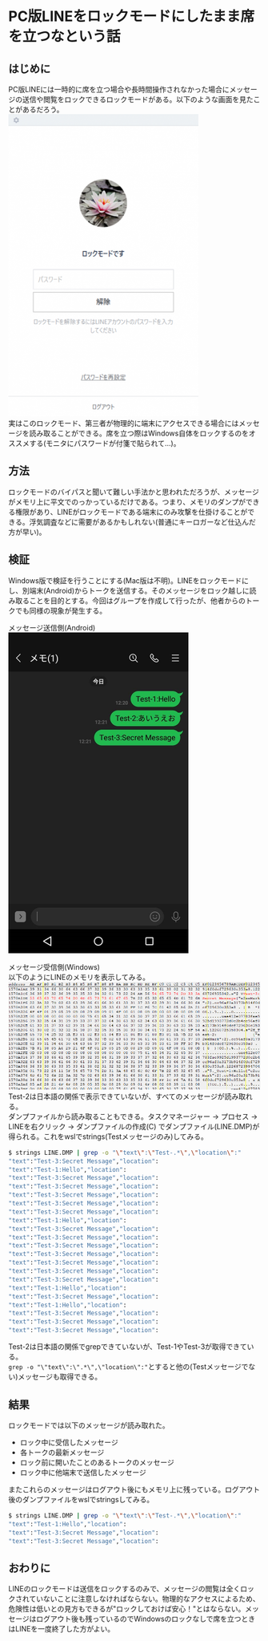# PC版LINEをロックモードにしたまま席を立つなという話

## はじめに
PC版LINEには一時的に席を立つ場合や長時間操作されなかった場合にメッセージの送信や閲覧をロックできるロックモードがある。以下のような画面を見たことがあるだろう。  
![lock.png](lock.png)  
実はこのロックモード、第三者が物理的に端末にアクセスできる場合にはメッセージを読み取ることができる。席を立つ際はWindows自体をロックするのをオススメする(モニタにパスワードが付箋で貼られて…)。  

## 方法
ロックモードのバイパスと聞いて難しい手法かと思われただろうが、メッセージがメモリ上に平文でのっかっているだけである。つまり、メモリのダンプができる権限があり、LINEがロックモードである端末にのみ攻撃を仕掛けることができる。浮気調査などに需要があるかもしれない(普通にキーロガーなど仕込んだ方が早い)。  

## 検証
Windows版で検証を行うことにする(Mac版は不明)。LINEをロックモードにし、別端末(Android)からトークを送信する。そのメッセージをロック越しに読み取ることを目的とする。今回はグループを作成して行ったが、他者からのトークでも同様の現象が発生する。  
  
メッセージ送信側(Android)  
![ss.png](ss.png)  
  
メッセージ受信側(Windows)  
以下のようにLINEのメモリを表示してみる。  
![mem.png](mem.png)  
Test-2は日本語の関係で表示できていないが、すべてのメッセージが読み取れる。  
ダンプファイルから読み取ることもできる。タスクマネージャー -> プロセス -> LINEを右クリック -> ダンプファイルの作成(C) でダンプファイル(LINE.DMP)が得られる。これをwslでstrings(Testメッセージのみ)してみる。  
```bash
$ strings LINE.DMP | grep -o "\"text\":\"Test-.*\",\"location\":"
"text":"Test-3:Secret Message","location":
"text":"Test-1:Hello","location":
"text":"Test-3:Secret Message","location":
"text":"Test-3:Secret Message","location":
"text":"Test-3:Secret Message","location":
"text":"Test-3:Secret Message","location":
"text":"Test-3:Secret Message","location":
"text":"Test-1:Hello","location":
"text":"Test-3:Secret Message","location":
"text":"Test-3:Secret Message","location":
"text":"Test-3:Secret Message","location":
"text":"Test-3:Secret Message","location":
"text":"Test-3:Secret Message","location":
"text":"Test-3:Secret Message","location":
"text":"Test-3:Secret Message","location":
"text":"Test-1:Hello","location":
"text":"Test-3:Secret Message","location":
"text":"Test-1:Hello","location":
"text":"Test-3:Secret Message","location":
"text":"Test-3:Secret Message","location":
"text":"Test-3:Secret Message","location":
```
Test-2は日本語の関係でgrepできていないが、Test-1やTest-3が取得できている。  
`grep -o "\"text\":\".*\",\"location\":"`とすると他の(Testメッセージでない)メッセージも取得できる。  

## 結果
ロックモードでは以下のメッセージが読み取れた。  

- ロック中に受信したメッセージ  
- 各トークの最新メッセージ  
- ロック前に開いたことのあるトークのメッセージ  
- ロック中に他端末で送信したメッセージ  

またこれらのメッセージはログアウト後にもメモリ上に残っている。ログアウト後のダンプファイルをwslでstringsしてみる。  
```bash
$ strings LINE.DMP | grep -o "\"text\":\"Test-.*\",\"location\":"
"text":"Test-1:Hello","location":
"text":"Test-3:Secret Message","location":
"text":"Test-3:Secret Message","location":
```

## おわりに
LINEのロックモードは送信をロックするのみで、メッセージの閲覧は全くロックされていないことに注意しなければならない。物理的なアクセスによるため、危険性は低いとの見方もできるが"ロックしておけば安心！"とはならない。メッセージはログアウト後も残っているのでWindowsのロックなしで席を立つときはLINEを一度終了した方がよい。  